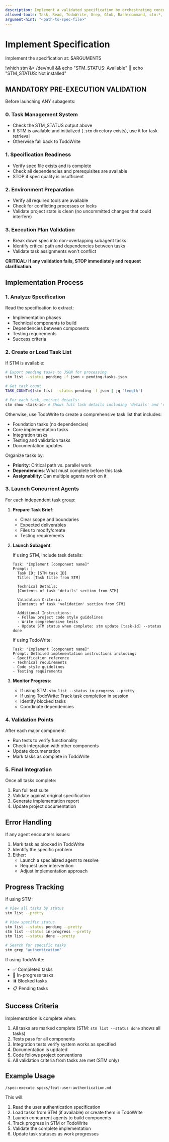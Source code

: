 ```yaml
---
description: Implement a validated specification by orchestrating concurrent agents
allowed-tools: Task, Read, TodoWrite, Grep, Glob, Bash(command, stm:*, jq)
argument-hint: "<path-to-spec-file>"
---
```


# Implement Specification

Implement the specification at: $ARGUMENTS

!which stm &> /dev/null && echo "STM_STATUS: Available" || echo "STM_STATUS: Not installed"

## MANDATORY PRE-EXECUTION VALIDATION

Before launching ANY subagents:

### 0. Task Management System
- Check the STM_STATUS output above
- If STM is available and initialized (`.stm` directory exists), use it for task retrieval
- Otherwise fall back to TodoWrite

### 1. Specification Readiness
- Verify spec file exists and is complete
- Check all dependencies and prerequisites are available
- STOP if spec quality is insufficient

### 2. Environment Preparation
- Verify all required tools are available
- Check for conflicting processes or locks
- Validate project state is clean (no uncommitted changes that could interfere)

### 3. Execution Plan Validation
- Break down spec into non-overlapping subagent tasks
- Identify critical path and dependencies between tasks
- Validate task assignments won't conflict

**CRITICAL: If any validation fails, STOP immediately and request clarification.**

## Implementation Process

### 1. Analyze Specification

Read the specification to extract:
- Implementation phases
- Technical components to build
- Dependencies between components
- Testing requirements
- Success criteria

### 2. Create or Load Task List

If STM is available:
```bash
# Export pending tasks to JSON for processing
stm list --status pending -f json > pending-tasks.json

# Get task count
TASK_COUNT=$(stm list --status pending -f json | jq 'length')

# For each task, extract details:
stm show <task-id> # Shows full task details including 'details' and 'validation' sections
```

Otherwise, use TodoWrite to create a comprehensive task list that includes:
- Foundation tasks (no dependencies)
- Core implementation tasks
- Integration tasks
- Testing and validation tasks
- Documentation updates

Organize tasks by:
- **Priority**: Critical path vs. parallel work
- **Dependencies**: What must complete before this task
- **Assignability**: Can multiple agents work on it

### 3. Launch Concurrent Agents

For each independent task group:

1. **Prepare Task Brief**:
   - Clear scope and boundaries
   - Expected deliverables
   - Files to modify/create
   - Testing requirements

2. **Launch Subagent**:
   
   If using STM, include task details:
   ```
   Task: "Implement [component name]"
   Prompt: |
     Task ID: [STM task ID]
     Title: [Task title from STM]
     
     Technical Details:
     [Contents of task 'details' section from STM]
     
     Validation Criteria:
     [Contents of task 'validation' section from STM]
     
     Additional Instructions:
     - Follow project code style guidelines
     - Write comprehensive tests
     - Update STM status when complete: stm update [task-id] --status done
   ```
   
   If using TodoWrite:
   ```
   Task: "Implement [component name]"
   Prompt: Detailed implementation instructions including:
   - Specification reference
   - Technical requirements
   - Code style guidelines
   - Testing requirements
   ```

3. **Monitor Progress**:
   - If using STM: `stm list --status in-progress --pretty`
   - If using TodoWrite: Track task completion in session
   - Identify blocked tasks
   - Coordinate dependencies

### 4. Validation Points

After each major component:
- Run tests to verify functionality
- Check integration with other components
- Update documentation
- Mark tasks as complete in TodoWrite

### 5. Final Integration

Once all tasks complete:
1. Run full test suite
2. Validate against original specification
3. Generate implementation report
4. Update project documentation

## Error Handling

If any agent encounters issues:
1. Mark task as blocked in TodoWrite
2. Identify the specific problem
3. Either:
   - Launch a specialized agent to resolve
   - Request user intervention
   - Adjust implementation approach

## Progress Tracking

If using STM:
```bash
# View all tasks by status
stm list --pretty

# View specific status
stm list --status pending --pretty
stm list --status in-progress --pretty
stm list --status done --pretty

# Search for specific tasks
stm grep "authentication"
```

If using TodoWrite:
- ✅ Completed tasks
- 🔄 In-progress tasks
- ⏸️ Blocked tasks
- 📋 Pending tasks

## Success Criteria

Implementation is complete when:
1. All tasks are marked complete (STM: `stm list --status done` shows all tasks)
2. Tests pass for all components
3. Integration tests verify system works as specified
4. Documentation is updated
5. Code follows project conventions
6. All validation criteria from tasks are met (STM only)

## Example Usage

```
/spec:execute specs/feat-user-authentication.md
```

This will:
1. Read the user authentication specification
2. Load tasks from STM (if available) or create them in TodoWrite
3. Launch concurrent agents to build components
4. Track progress in STM or TodoWrite
5. Validate the complete implementation
6. Update task statuses as work progresses